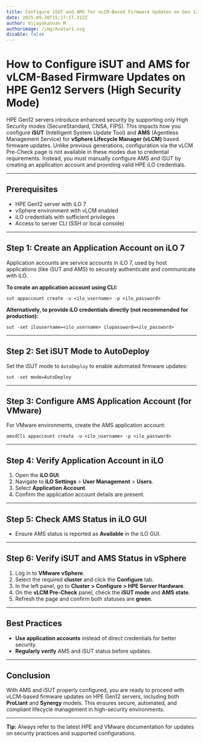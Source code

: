 ```yaml
---
title: Configure iSUT and AMS for vLCM-Based Firmware Updates on Gen 12 Servers
date: 2025-09-30T15:17:17.312Z
author: Vijayakannan M
authorimage: /img/Avatar1.svg
disable: false
---
```

# How to Configure iSUT and AMS for vLCM-Based Firmware Updates on HPE Gen12 Servers (High Security Mode)

HPE Gen12 servers introduce enhanced security by supporting only High Security modes (SecureStandard, CNSA, FIPS). This impacts how you configure **iSUT** (Intelligent System Update Tool) and **AMS** (Agentless Management Service) for **vSphere Lifecycle Manager (vLCM)** based firmware updates. Unlike previous generations, configuration via the vLCM Pre-Check page is not available in these modes due to credential requirements. Instead, you must manually configure AMS and iSUT by creating an application account and providing valid HPE iLO credentials.

- - -

## **Prerequisites**

* HPE Gen12 server with iLO 7
* vSphere environment with vLCM enabled
* iLO credentials with sufficient privileges
* Access to server CLI (SSH or local console)

- - -

## **Step 1: Create an Application Account on iLO 7**

Application accounts are service accounts in iLO 7, used by host applications (like iSUT and AMS) to securely authenticate and communicate with iLO.

**To create an application account using CLI:**

```shell
sut appaccount create -u <ilo_username> -p <ilo_password>
```

**Alternatively, to provide iLO credentials directly (not recommended for production):**

```shell
sut -set ilousername=<ilo_username> ilopassword=<ilo_password>
```

- - -

## **Step 2: Set iSUT Mode to AutoDeploy**

Set the iSUT mode to `AutoDeploy` to enable automated firmware updates:

```shell
sut -set mode=AutoDeploy
```

- - -

## **Step 3: Configure AMS Application Account (for VMware)**

For VMware environments, create the AMS application account:

```shell
amsdCli appaccount create -u <ilo_username> -p <ilo_password>
```

- - -

## **Step 4: Verify Application Account in iLO**

1. Open the **iLO GUI**.
2. Navigate to **iLO Settings** > **User Management** > **Users**.
3. Select **Application Account**.
4. Confirm the application account details are present.

- - -

## **Step 5: Check AMS Status in iLO GUI**

* Ensure AMS status is reported as **Available** in the iLO GUI.

- - -

## **Step 6: Verify iSUT and AMS Status in vSphere**

1. Log in to **VMware vSphere**.
2. Select the required **cluster** and click the **Configure** tab.
3. In the left panel, go to **Cluster > Configure > HPE Server Hardware**.
4. On the **vLCM Pre-Check** panel, check the **iSUT mode** and **AMS state**.
5. Refresh the page and confirm both statuses are **green**.

- - -

## **Best Practices**

* **Use application accounts** instead of direct credentials for better security.
* **Regularly verify** AMS and iSUT status before updates.

- - -

## **Conclusion**

With AMS and iSUT properly configured, you are ready to proceed with vLCM-based firmware updates on HPE Gen12 servers, including both **ProLiant** and **Synergy** models. This ensures secure, automated, and compliant lifecycle management in high-security environments.

- - -

**Tip:** Always refer to the latest HPE and VMware documentation for updates on security practices and supported configurations.